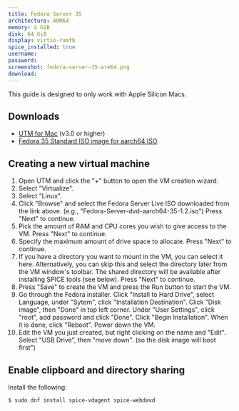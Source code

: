 ```yaml
---
title: Fedora Server 35
architecture: ARM64
memory: 4 GiB
disk: 64 GiB
display: virtio-ramfb 
spice_installed: true
username:
password:
screenshot: fedora-server-35-arm64.png
download:
---
```


This guide is designed to only work with Apple Silicon Macs.

## Downloads

* [UTM for Mac](https://github.com/utmapp/UTM/releases) (v3.0 or higher)
* [Fedora 35 Standard ISO image for aarch64 ISO](https://getfedora.org/en/server/download/)

## Creating a new virtual machine

1. Open UTM and click the "+" button to open the VM creation wizard.
2. Select "Virtualize".
3. Select "Linux".
4. Click "Browse" and select the Fedora Server Live ISO downloaded from the link above. (e.g., "Fedora-Server-dvd-aarch64-35-1.2.iso") Press "Next" to continue.
5. Pick the amount of RAM and CPU cores you wish to give access to the VM. Press "Next" to continue.
6. Specify the maximum amount of drive space to allocate. Press "Next" to continue.
7. If you have a directory you want to mount in the VM, you can select it here. Alternatively, you can skip this and select the directory later from the VM window's toolbar. The shared directory will be available after installing SPICE tools (see below). Press "Next" to continue.
8. Press "Save" to create the VM and press the Run button to start the VM.
9. Go through the Fedora installer. Click "Install to Hard Drive", select Language, under "Sytem", click "Installation Destination". Click "Disk image", then "Done" in top left corner. Under "User Settings", click "root", add password and click "Done". Click "Begin Installation". When it is done, click "Reboot". Power down the VM.
10. Edit the VM you just created, but right clicking on the name and "Edit". Select "USB Drive", then "move down". (so the disk image will boot first")

## Enable clipboard and directory sharing

Install the following:

```
$ sudo dnf install spice-vdagent spice-webdavd
```

